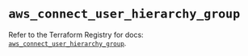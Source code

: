# `aws_connect_user_hierarchy_group`

Refer to the Terraform Registry for docs: [`aws_connect_user_hierarchy_group`](https://registry.terraform.io/providers/hashicorp/aws/5.84.0/docs/resources/connect_user_hierarchy_group).
